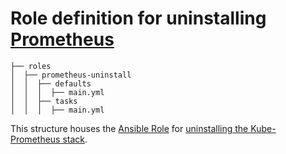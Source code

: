 # Role definition for uninstalling [Prometheus](https://prometheus.io/)

```
├── roles
│  ├── prometheus-uninstall
│  │  ├── defaults 
│  │  │  ├── main.yml  
│  │  ├── tasks 
│  │  │  ├── main.yml  
```

This structure houses the [Ansible Role](https://docs.ansible.com/ansible/latest/playbook_guide/playbooks_reuse_roles.html#roles) for [uninstalling the Kube-Prometheus stack](https://github.com/prometheus-community/helm-charts/tree/main/charts/kube-prometheus-stack#uninstall-helm-chart).
 
